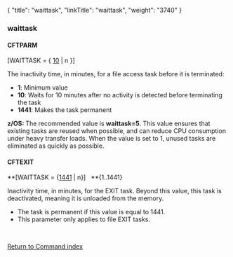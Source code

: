 {
    "title": "waittask",
    "linkTitle": "waittask",
    "weight": "3740"
}<span id="waittask"></span>

### waittask

<span id="waittask_CFTPARM"></span>

#### CFTPARM

\[WAITTASK = { <u>10</u> | n }\]   

The inactivity time, in minutes, for a file access task before it is terminated:

-   **1**: Minimum value
-   <span style="font-weight: bold;">10</span>: Waits for 10 minutes after no activity is detected before terminating the task
-   **1441**: Makes the task permanent

<span style="font-weight: bold;">z/OS: </span>The recommended value is **waittask=5**. This value ensures that existing tasks are reused when possible,   and can reduce CPU consumption under heavy transfer loads. When the value is set to 1, unused tasks are eliminated as quickly as possible.

<span id="waittask_CFTEXIT"></span>

#### CFTEXIT

**\[WAITTASK = {<u>1441</u> | n}\]   **{1..1441}

Inactivity time, in minutes, for the EXIT task. Beyond this value, this
task is deactivated, meaning it is unloaded from the memory.

-   The task is permanent if this value is equal to 1441.
-   This parameter only applies to file EXIT tasks.

 

[Return to Command index](../../)
